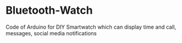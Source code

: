 # Bluetooth-Watch

Code of Arduino for DIY Smartwatch which can display time and call, messages, social media notifications